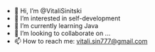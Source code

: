 - 👋 Hi, I’m @VitaliSinitski
- 👀 I’m interested in self-development
- 🌱 I’m currently learning Java
- 💞️ I’m looking to collaborate on ...
- 📫 How to reach me: vitali.sin777@gmail.com

<!---
Vitali79/Vitali79 is a ✨ special ✨ repository because its `README.md` (this file) appears on your GitHub profile.
You can click the Preview link to take a look at your changes.
--->
